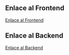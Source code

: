 ## Enlace al Frontend
[Enlace al Frontend](https://ikaroyo.github.io/TF-Web-II-FrontEnd/)

## Enlace al Backend
[Enlace al Backend](https://tf-web-ii-backend.onrender.com/)
